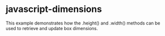 # javascript-dimensions
This example demonstrates how the .height() and .width() methods can be used to retrieve and update box dimensions.
